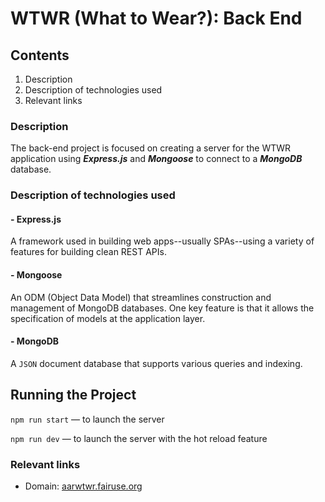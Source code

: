 # WTWR (What to Wear?): Back End

## Contents

1. Description
2. Description of technologies used
3. Relevant links

### Description

The back-end project is focused on creating a server for the WTWR application using **_Express.js_** and **_Mongoose_** to connect to a **_MongoDB_** database.

### Description of technologies used

#### - Express.js

A framework used in building web apps--usually SPAs--using a variety of features for building clean REST APIs.

#### - Mongoose

An ODM (Object Data Model) that streamlines construction and management of MongoDB databases. One key feature is that it allows the specification of models at the application layer.

#### - MongoDB

A `JSON` document database that supports various queries and indexing.

## Running the Project

`npm run start` — to launch the server

`npm run dev` — to launch the server with the hot reload feature

### Relevant links

- Domain: [aarwtwr.fairuse.org](https://aarwtwr.fairuse.org)
